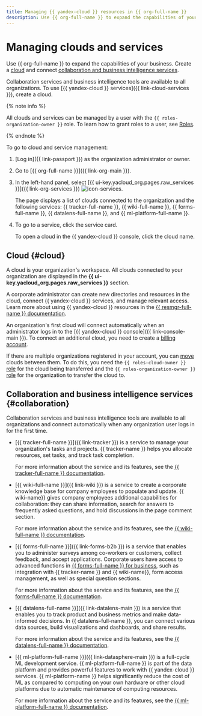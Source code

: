 ```yaml
---
title: Managing {{ yandex-cloud }} resources in {{ org-full-name }}
description: Use {{ org-full-name }} to expand the capabilities of your business. A cloud is your organization's workspace. All clouds connected to your organization are displayed in the "Clouds and services" section.
---
```



# Managing clouds and services

Use {{ org-full-name }} to expand the capabilities of your business. Create a [cloud](#cloud) and connect [collaboration and business intelligence services](#collaboration).

Collaboration services and business intelligence tools are available to all organizations. To use [{{ yandex-cloud }} services]({{ link-cloud-services }}), create a cloud.

{% note info %}

All clouds and services can be managed by a user with the `{{ roles-organization-owner }}` role. To learn how to grant roles to a user, see [Roles](../security/index.md#admin).

{% endnote %}

To go to cloud and service management:

1. [Log in]({{ link-passport }}) as the organization administrator or owner.

1. Go to [{{ org-full-name }}]({{ link-org-main }}).

1. In the left-hand panel, select [{{ ui-key.yacloud_org.pages.raw_services }}]({{ link-org-services }}) ![icon-services](../../_assets/console-icons/cloud.svg).

   The page displays a list of clouds connected to the organization and the following services: {{ tracker-full-name }}, {{ wiki-full-name }}, {{ forms-full-name }}, {{ datalens-full-name }}, and {{ ml-platform-full-name }}.

1. To go to a service, click the service card.

   To open a cloud in the {{ yandex-cloud }} console, click the cloud name.



## Cloud {#cloud}

A cloud is your organization's workspace. All clouds connected to your organization are displayed in the **{{ ui-key.yacloud_org.pages.raw_services }}** section.

A corporate administrator can create new directories and resources in the cloud, connect {{ yandex-cloud }} services, and manage relevant access. Learn more about using {{ yandex-cloud }} resources in the [{{ resmgr-full-name }} documentation](../../resource-manager/concepts/resources-hierarchy.md).

An organization's first cloud will connect automatically when an administrator logs in to the [{{ yandex-cloud }} console]({{ link-console-main }}). To connect an additional cloud, you need to create a [billing account](../../billing/quickstart/).

If there are multiple organizations registered in your account, you can [move](../../resource-manager/operations/cloud/change-organization.md) clouds between them. To do this, you need the `{{ roles-cloud-owner }}` [role](../security/index.md#organization-manager-organizations-owner) for the cloud being transferred and the `{{ roles-organization-owner }}` [role](../../resource-manager/security/index.md#resource-manager-clouds-owner) for the organization to transfer the cloud to.


## Collaboration and business intelligence services {#collaboration}


Collaboration services and business intelligence tools are available to all organizations and connect automatically when any organization user logs in for the first time.

* [{{ tracker-full-name }}]({{ link-tracker }}) is a service to manage your organization's tasks and projects. {{ tracker-name }} helps you allocate resources, set tasks, and track task completion.

    For more information about the service and its features, see the [{{ tracker-full-name }} documentation](../../tracker/).

* [{{ wiki-full-name }}]({{ link-wiki }}) is a service to create a corporate knowledge base for company employees to populate and update. {{ wiki-name}} gives company employees additional capabilities for collaboration: they can share information, search for answers to frequently asked questions, and hold discussions in the page comment section.

    For more information about the service and its features, see the [{{ wiki-full-name }} documentation](../../wiki/).

* [{{ forms-full-name }}]({{ link-forms-b2b }}) is a service that enables you to administer surveys among co-workers or customers, collect feedback, and accept applications. Corporate users have access to advanced functions in [{{ forms-full-name }} for business](../../forms/forms-for-org.md), such as integration with {{ tracker-name }} and {{ wiki-name}}, form access management, as well as special question sections.

    For more information about the service and its features, see the [{{ forms-full-name }} documentation](../../forms/).

* [{{ datalens-full-name }}]({{ link-datalens-main }}) is a service that enables you to track product and business metrics and make data-informed decisions. In {{ datalens-full-name }}, you can connect various data sources, build visualizations and dashboards, and share results.

    For more information about the service and its features, see the [{{ datalens-full-name }} documentation](../../datalens/).

* [{{ ml-platform-full-name }}]({{ link-datasphere-main }}) is a full-cycle ML development service. {{ ml-platform-full-name }} is part of the data platform and provides powerful features to work with {{ yandex-cloud }} services. {{ ml-platform-name }} helps significantly reduce the cost of ML as compared to computing on your own hardware or other cloud platforms due to automatic maintenance of computing resources.

    For more information about the service and its features, see the [{{ ml-platform-full-name }} documentation](../../datasphere/).

